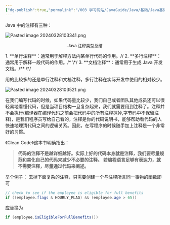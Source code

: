 ```yaml
---
{"dg-publish":true,"permalink":"/003 学习网站/JavaGuide/Java/基础/Java基础常见面试题总结（上）/基本语法/1. 注释有哪几种形式/","dgPassFrontmatter":true,"created":"2024-03-28T10:32:35.157+08:00","updated":"2024-06-01T10:46:48.386+08:00"}
---
```


Java 中的注释有三种：

![Pasted image 20240328103341.png](/img/user/$/$Sys999%20Attachment/Pasted%20image%2020240328103341.png)
<p style="text-align:center; font-size:small;">Java 注释类型总结</p>
1. **单行注释**：通常用于解释方法内某单行代码的作用。//
2. **多行注释**：通常用于解释一段代码的作用。/*  \*/
3. **文档注释**：通常用于生成 Java 开发文档。/** \*/

用的比较多的还是单行注释和文档注释，多行注释在实际开发中使用的相对较少。

![Pasted image 20240328103521.png](/img/user/$/$Sys999%20Attachment/Pasted%20image%2020240328103521.png)

在我们编写代码的时候，如果代码量比较少，我们自己或者团队其他成员还可以很轻易地看懂代码，但是当项目结构一旦复杂起来，我们就需要用到注释了。注释并不会执行(编译器在编译代码之前会把代码中的所有注释抹掉,字节码中不保留注释)，是我们程序员写给自己看的，注释是你的代码说明书，能够帮助看代码的人快速地理清代码之间的逻辑关系。因此，在写程序的时候随手加上注释是一个非常好的习惯。

《Clean Code》这本书明确指出：

>**代码的注释不是越详细越好。实际上好的代码本身就是注释，我们要尽量规范和美化自己的代码来减少不必要的注释。**
>**若编程语言足够有表达力，就不需要注释，尽量通过代码来阐述。**

举个例子：
去掉下面复杂的注释，只需要创建一个与注释所言同一事物的函数即可

```java
// check to see if the employee is eligible for full benefits
if ((employee.flags & HOURLY_FLAG) && (employee.age > 65))
```

应替换为

```java
if (employee.isEligibleForFullBenefits())
```
